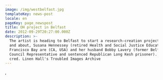 ```yaml
---
image: /img/westbelfast.jpg
templateKey: news-post
locale: en
pageKey: page_newspost
title: OH project in Belfast
date: 2012-09-29T20:27:00.000Z
description: >-
  The artist is heading to Belfast to start a research-creation project with,
  and about, Susana Hennessey (retired Health and Social Justice Educator in San
  Francisco Bay are (CA, USA) and her husband Bobby Lavery (former Belfast City
  Council Representative and sentenced Republican Long Kesh prisoner). *Image
  cred. Linen Hall's Troubled Images Archive
---
```

,
